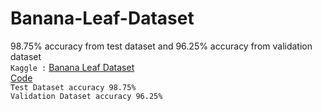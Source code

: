 # Banana-Leaf-Dataset
98.75% accuracy from test dataset and 96.25% accuracy from validation dataset </br>
` Kaggle : `
[Banana Leaf Dataset](https://www.kaggle.com/datasets/kaiesalmahmud/banana-leaf-dataset)
</br>
[Code](https://www.kaggle.com/code/hsakash/banana-leaf-dataset-98-75-acc)
</br>
`Test Dataset accuracy 98.75%`
</br>
`Validation Dataset accuracy 96.25%`


